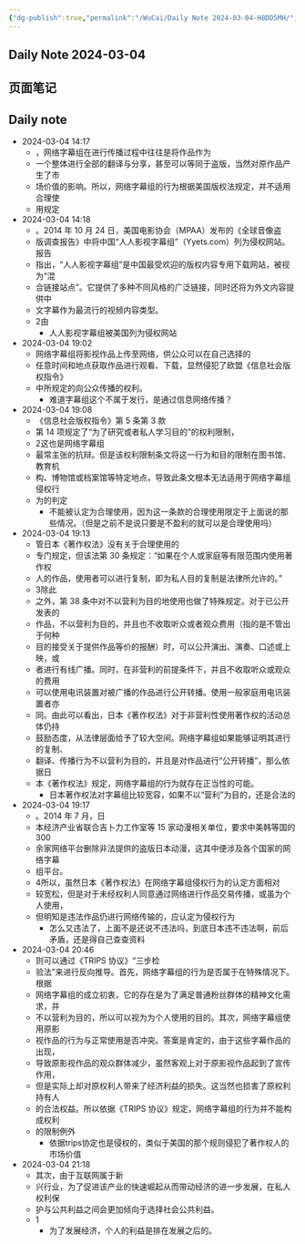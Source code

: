 ```yaml
---
{"dg-publish":true,"permalink":"/WuCai/Daily Note 2024-03-04-H8DD5MH/","dgPassFrontmatter":true}
---
```




## Daily Note 2024-03-04 

## 页面笔记


## Daily note
- 2024-03-04 14:17
	- ，网络字幕组在进行传播过程中往往是将作品作为
	- 一个整体进行全部的翻译与分享，甚至可以等同于盗版，当然对原作品产生了市
	- 场价值的影响。所以，网络字幕组的行为根据美国版权法规定，并不适用合理使
	- 用规定
- 2024-03-04 14:18
	- 。2014 年 10 月 24 日，美国电影协会（MPAA）发布的《全球音像盗
	- 版调查报告》中将中国“人人影视字幕组”（Yyets.com）列为侵权网站。报告
	- 指出，“人人影视字幕组”是中国最受欢迎的版权内容专用下载网站，被视为“混
	- 合链接站点”。它提供了多种不同风格的广泛链接，同时还将为外文内容提供中
	- 文字幕作为最流行的视频内容类型。
	- 2由
		- 人人影视字幕组被美国列为侵权网站
- 2024-03-04 19:02
	- 网络字幕组将影视作品上传至网络，供公众可以在自己选择的
	- 任意时间和地点获取作品进行观看、下载，显然侵犯了欧盟《信息社会版权指令》
	- 中所规定的向公众传播的权利。
		- 难道字幕组这个不属于发行，是通过信息网络传播？
- 2024-03-04 19:08
	- 《信息社会版权指令》第 5 条第 3 款
	- 第 14 项规定了“为了研究或者私人学习目的”的权利限制，
	- 2这也是网络字幕组
	- 最常主张的抗辩。但是该权利限制条文将这一行为和目的限制在图书馆、教育机
	- 构、博物馆或档案馆等特定地点，导致此条文根本无法适用于网络字幕组侵权行
	- 为的判定
		- 不能被认定为合理使用，因为这一条款的合理使用限定于上面说的那些情况。（但是之前不是说只要是不盈利的就可以是合理使用吗）
- 2024-03-04 19:13
	- 管日本《著作权法》没有关于合理使用的
	- 专门规定，但该法第 30 条规定：“如果在个人或家庭等有限范围内使用著作权
	- 人的作品，使用者可以进行复制，即为私人目的复制是法律所允许的。”
	- 3除此
	- 之外，第 38 条中对不以营利为目的地使用也做了特殊规定。对于已公开发表的
	- 作品，不以营利为目的，并且也不收取听众或者观众费用（指的是不管出于何种
	- 目的接受关于提供作品等价的报酬）时，可以公开演出、演奏、口述或上映，或
	- 者进行有线广播。同时，在非营利的前提条件下，并且不收取听众或观众的费用
	- 可以使用电讯装置对被广播的作品进行公开转播。使用一般家庭用电讯装置者亦
	- 同。由此可以看出，日本《著作权法》对于非营利性使用著作权的活动总体仍持
	- 鼓励态度，从法律层面给予了较大空间。网络字幕组如果能够证明其进行的复制、
	- 翻译、传播行为不以营利为目的，并且是对作品进行“公开转播”，那么依据日
	- 本《著作权法》规定，网络字幕组的行为就存在正当性的可能。
		- 日本著作权法对字幕组比较宽容，如果不以“营利”为目的，还是合法的
- 2024-03-04 19:17
	- 。2014 年 7 月，日
	- 本经济产业省联合吉卜力工作室等 15 家动漫相关单位，要求中美韩等国的 300
	- 余家网络平台删除非法提供的盗版日本动漫，这其中便涉及各个国家的网络字幕
	- 组平台。
	- 4所以，虽然日本《著作权法》在网络字幕组侵权行为的认定方面相对
	- 较宽松，但是对于未经权利人同意通过网络进行作品交易传播，或虽为个人使用，
	- 但明知是违法作品仍进行网络传输的，应认定为侵权行为
		- 怎么又违法了，上面不是还说不违法吗，到底日本违不违法啊，前后矛盾，还是得自己查查资料
- 2024-03-04 20:46
	- 则可以通过《TRIPS 协议》“三步检
	- 验法”来进行反向推导。首先，网络字幕组的行为是否属于在特殊情况下。根据
	- 网络字幕组的成立初衷，它的存在是为了满足普通粉丝群体的精神文化需求，并
	- 不以营利为目的，所以可以视为为个人使用的目的。其次，网络字幕组使用原影
	- 视作品的行为与正常使用是否冲突。答案是肯定的，由于这些字幕作品的出现，
	- 导致原影视作品的观众群体减少，虽然客观上对于原影视作品起到了宣传作用，
	- 但是实际上却对原权利人带来了经济利益的损失。这当然也损害了原权利持有人
	- 的合法权益。所以依据《TRIPS 协议》规定，网络字幕组的行为并不能构成权利
	- 的限制例外
		- 依据trips协定也是侵权的，类似于美国的那个规则侵犯了著作权人的市场价值
- 2024-03-04 21:18
	- 其次，由于互联网属于新
	- 兴行业，为了促进该产业的快速崛起从而带动经济的进一步发展，在私人权利保
	- 护与公共利益之间会更加倾向于选择社会公共利益。
	- 1
		- 为了发展经济，个人的利益是排在发展之后的。

